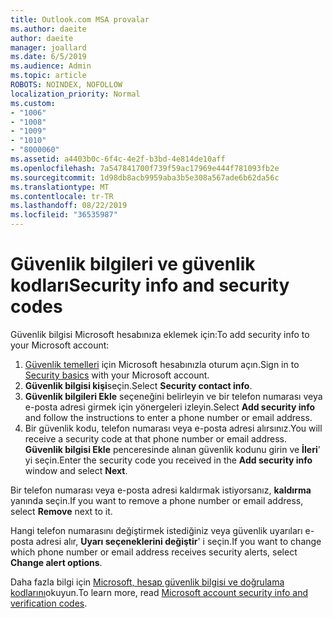 ```yaml
---
title: Outlook.com MSA provalar
ms.author: daeite
author: daeite
manager: joallard
ms.date: 6/5/2019
ms.audience: Admin
ms.topic: article
ROBOTS: NOINDEX, NOFOLLOW
localization_priority: Normal
ms.custom:
- "1006"
- "1008"
- "1009"
- "1010"
- "8000060"
ms.assetid: a4403b0c-6f4c-4e2f-b3bd-4e814de10aff
ms.openlocfilehash: 7a547841700f739f59ac17969e444f781093fb2e
ms.sourcegitcommit: 1d98db8acb9959aba3b5e308a567ade6b62da56c
ms.translationtype: MT
ms.contentlocale: tr-TR
ms.lasthandoff: 08/22/2019
ms.locfileid: "36535987"
---
```

# <a name="security-info-and-security-codes"></a><span data-ttu-id="2c165-102">Güvenlik bilgileri ve güvenlik kodları</span><span class="sxs-lookup"><span data-stu-id="2c165-102">Security info and security codes</span></span>

<span data-ttu-id="2c165-103">Güvenlik bilgisi Microsoft hesabınıza eklemek için:</span><span class="sxs-lookup"><span data-stu-id="2c165-103">To add security info to your Microsoft account:</span></span>

1. <span data-ttu-id="2c165-104">[Güvenlik temelleri](https://account.microsoft.com/security) için Microsoft hesabınızla oturum açın.</span><span class="sxs-lookup"><span data-stu-id="2c165-104">Sign in to [Security basics](https://account.microsoft.com/security) with your Microsoft account.</span></span>
1. <span data-ttu-id="2c165-105">**Güvenlik bilgisi kişi**seçin.</span><span class="sxs-lookup"><span data-stu-id="2c165-105">Select **Security contact info**.</span></span>
1. <span data-ttu-id="2c165-106">**Güvenlik bilgileri Ekle** seçeneğini belirleyin ve bir telefon numarası veya e-posta adresi girmek için yönergeleri izleyin.</span><span class="sxs-lookup"><span data-stu-id="2c165-106">Select **Add security info** and follow the instructions to enter a phone number or email address.</span></span>
1. <span data-ttu-id="2c165-107">Bir güvenlik kodu, telefon numarası veya e-posta adresi alırsınız.</span><span class="sxs-lookup"><span data-stu-id="2c165-107">You will receive a security code at that phone number or email address.</span></span> <span data-ttu-id="2c165-108">**Güvenlik bilgisi Ekle** penceresinde alınan güvenlik kodunu girin ve **İleri**' yi seçin.</span><span class="sxs-lookup"><span data-stu-id="2c165-108">Enter the security code you received in the **Add security info** window and select **Next**.</span></span>

<span data-ttu-id="2c165-109">Bir telefon numarası veya e-posta adresi kaldırmak istiyorsanız, **kaldırma** yanında seçin.</span><span class="sxs-lookup"><span data-stu-id="2c165-109">If you want to remove a phone number or email address, select **Remove** next to it.</span></span>

<span data-ttu-id="2c165-110">Hangi telefon numarasını değiştirmek istediğiniz veya güvenlik uyarıları e-posta adresi alır, **Uyarı seçeneklerini değiştir**' i seçin.</span><span class="sxs-lookup"><span data-stu-id="2c165-110">If you want to change which phone number or email address receives security alerts, select **Change alert options**.</span></span>

<span data-ttu-id="2c165-111">Daha fazla bilgi için [Microsoft, hesap güvenlik bilgisi ve doğrulama kodlarını](https://support.microsoft.com/help/12428/)okuyun.</span><span class="sxs-lookup"><span data-stu-id="2c165-111">To learn more, read [Microsoft account security info and verification codes](https://support.microsoft.com/help/12428/).</span></span>